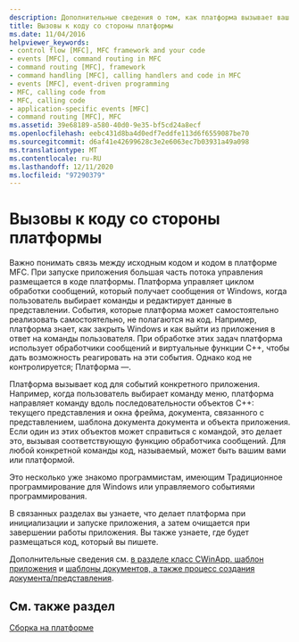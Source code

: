 ```yaml
---
description: Дополнительные сведения о том, как платформа вызывает ваш код.
title: Вызовы к коду со стороны платформы
ms.date: 11/04/2016
helpviewer_keywords:
- control flow [MFC], MFC framework and your code
- events [MFC], command routing in MFC
- command routing [MFC], framework
- command handling [MFC], calling handlers and code in MFC
- events [MFC], event-driven programming
- MFC, calling code from
- MFC, calling code
- application-specific events [MFC]
- command routing [MFC], MFC
ms.assetid: 39e68189-a580-40d0-9e35-bf5cd24a8ecf
ms.openlocfilehash: eebc431d8ba4d0edf7eddfe113d6f6559087be70
ms.sourcegitcommit: d6af41e42699628c3e2e6063ec7b03931a49a098
ms.translationtype: MT
ms.contentlocale: ru-RU
ms.lasthandoff: 12/11/2020
ms.locfileid: "97290379"
---
```

# <a name="how-the-framework-calls-your-code"></a>Вызовы к коду со стороны платформы

Важно понимать связь между исходным кодом и кодом в платформе MFC. При запуске приложения большая часть потока управления размещается в коде платформы. Платформа управляет циклом обработки сообщений, который получает сообщения от Windows, когда пользователь выбирает команды и редактирует данные в представлении. События, которые платформа может самостоятельно реализовать самостоятельно, не полагаются на код. Например, платформа знает, как закрыть Windows и как выйти из приложения в ответ на команды пользователя. При обработке этих задач платформа использует обработчики сообщений и виртуальные функции C++, чтобы дать возможность реагировать на эти события. Однако код не контролируется; Платформа —.

Платформа вызывает код для событий конкретного приложения. Например, когда пользователь выбирает команду меню, платформа направляет команду вдоль последовательности объектов C++: текущего представления и окна фрейма, документа, связанного с представлением, шаблона документа документа и объекта приложения. Если один из этих объектов может справиться с командой, это делает это, вызывая соответствующую функцию обработчика сообщений. Для любой конкретной команды код, называемый, может быть вашим вами или платформой.

Это несколько уже знакомо программистам, имеющим Традиционное программирование для Windows или управляемого событиями программирования.

В связанных разделах вы узнаете, что делает платформа при инициализации и запуске приложения, а затем очищается при завершении работы приложения. Вы также узнаете, где будет размещаться код, который вы пишете.

Дополнительные сведения см. [в разделе класс CWinApp. шаблон приложения](cwinapp-the-application-class.md) и [шаблоны документов, а также процесс создания документа/представления](document-templates-and-the-document-view-creation-process.md).

## <a name="see-also"></a>См. также раздел

[Сборка на платформе](building-on-the-framework.md)
